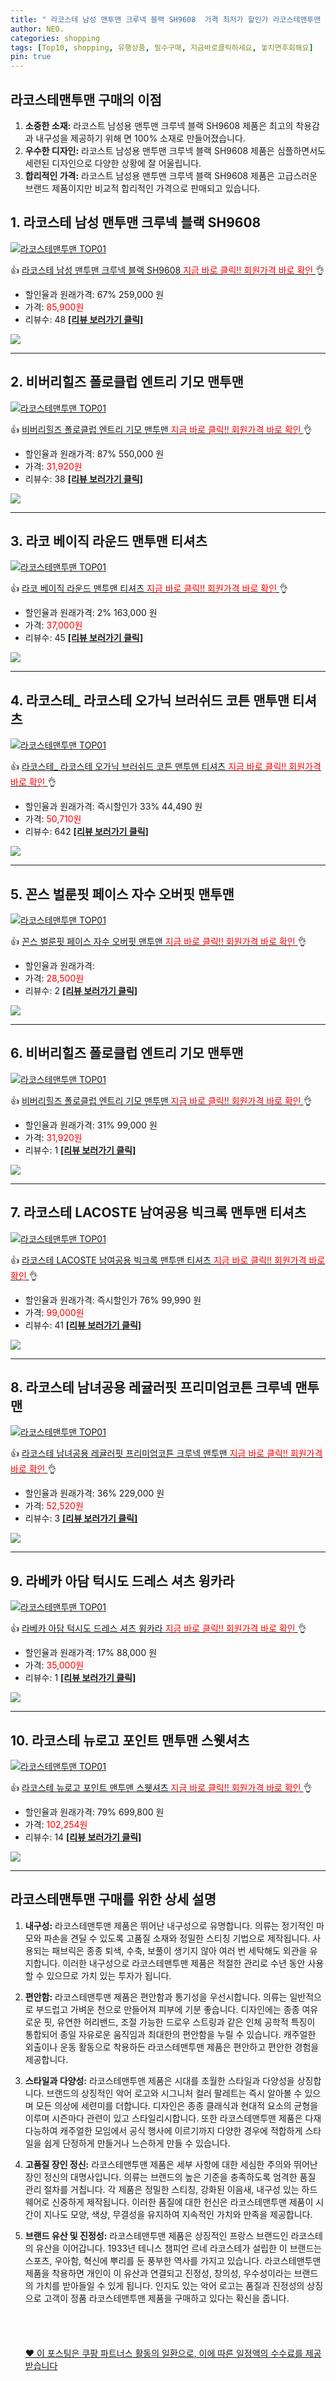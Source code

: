 ```yaml
---
title: " 라코스테 남성 맨투맨 크루넥 블랙 SH9608  가격 최저가 할인가 라코스테맨투맨 최저가 추천 제품 비교"
author: NEO.
categories: shopping
tags: [Top10, shopping, 유행상품, 필수구매, 지금바로클릭하세요, 놓치면후회해요]
pin: true
---
```

## 라코스테맨투맨 구매의 이점
1. **소중한 소재:** 라코스트 남성용 맨투맨 크루넥 블랙 SH9608 제품은 최고의 착용감과 내구성을 제공하기 위해 면 100% 소재로 만들어졌습니다.
2. **우수한 디자인:** 라코스트 남성용 맨투맨 크루넥 블랙 SH9608 제품은 심플하면서도 세련된 디자인으로 다양한 상황에 잘 어울립니다.
3. **합리적인 가격:** 라코스트 남성용 맨투맨 크루넥 블랙 SH9608 제품은 고급스러운 브랜드 제품이지만 비교적 합리적인 가격으로 판매되고 있습니다.

   

## 1.  라코스테 남성 맨투맨 크루넥 블랙 SH9608 

[![라코스테맨투맨 TOP01](https://thumbnail9.coupangcdn.com/thumbnails/remote/490x490ex/image/vendor_inventory/424b/4ac9aae8205db236c165b5c8af8107111fb13cb3f4d4511199c188d7638e.jpg)](https://link.coupang.com/re/AFFSDP?lptag=AF3617701&subid=GithubCoopas&pageKey=7654245047&traceid=V0-153&itemId=20374746314&vendorItemId=87359967164)


👍 [ 라코스테 남성 맨투맨 크루넥 블랙 SH9608  <font color=red> 지금 바로 클릭!! 회원가격 바로 확인 </font> ](https://link.coupang.com/re/AFFSDP?lptag=AF3617701&subid=GithubCoopas&pageKey=7654245047&traceid=V0-153&itemId=20374746314&vendorItemId=87359967164) 👌 


- 할인율과 원래가격: 67%  259,000   원
- 가격: <span style='color:red'>85,900원</span>
- 리뷰수: 48  [**[리뷰 보러가기 클릭]**](https://link.coupang.com/re/AFFSDP?lptag=AF3617701&subid=GithubCoopas&pageKey=7654245047&traceid=V0-153&itemId=20374746314&vendorItemId=87359967164)

[![](/discount_price.png)](https://link.coupang.com/re/AFFSDP?lptag=AF3617701&subid=GithubCoopas&pageKey=7654245047&traceid=V0-153&itemId=20374746314&vendorItemId=87359967164)

---


   

## 2.  비버리힐즈 폴로클럽 엔트리 기모 맨투맨 

[![라코스테맨투맨 TOP01](https://thumbnail7.coupangcdn.com/thumbnails/remote/490x490ex/image/vendor_inventory/7132/c08e30cd8e2829cf13b7872552c2df0a38523501221a40706006d20204fb.jpg)](https://link.coupang.com/re/AFFSDP?lptag=AF3617701&subid=GithubCoopas&pageKey=7713855686&traceid=V0-153&itemId=20684634701&vendorItemId=87756532178)


👍 [ 비버리힐즈 폴로클럽 엔트리 기모 맨투맨  <font color=red> 지금 바로 클릭!! 회원가격 바로 확인 </font> ](https://link.coupang.com/re/AFFSDP?lptag=AF3617701&subid=GithubCoopas&pageKey=7713855686&traceid=V0-153&itemId=20684634701&vendorItemId=87756532178) 👌 


- 할인율과 원래가격: 87%  550,000   원
- 가격: <span style='color:red'>31,920원</span>
- 리뷰수: 38  [**[리뷰 보러가기 클릭]**](https://link.coupang.com/re/AFFSDP?lptag=AF3617701&subid=GithubCoopas&pageKey=7713855686&traceid=V0-153&itemId=20684634701&vendorItemId=87756532178)

[![](/discount_price.png)](https://link.coupang.com/re/AFFSDP?lptag=AF3617701&subid=GithubCoopas&pageKey=7713855686&traceid=V0-153&itemId=20684634701&vendorItemId=87756532178)

---


   

## 3.  라코 베이직 라운드 맨투맨 티셔츠 

[![라코스테맨투맨 TOP01](https://thumbnail7.coupangcdn.com/thumbnails/remote/490x490ex/image/vendor_inventory/0737/2b8988ac7fb0aaf7da0fc49df49b794df9e3a3156f6fa30b11f5e8d4e2fd.png)](https://link.coupang.com/re/AFFSDP?lptag=AF3617701&subid=GithubCoopas&pageKey=7885978129&traceid=V0-153&itemId=21577123275&vendorItemId=88628807059)


👍 [ 라코 베이직 라운드 맨투맨 티셔츠  <font color=red> 지금 바로 클릭!! 회원가격 바로 확인 </font> ](https://link.coupang.com/re/AFFSDP?lptag=AF3617701&subid=GithubCoopas&pageKey=7885978129&traceid=V0-153&itemId=21577123275&vendorItemId=88628807059) 👌 


- 할인율과 원래가격: 2%  163,000   원
- 가격: <span style='color:red'>37,000원</span>
- 리뷰수: 45  [**[리뷰 보러가기 클릭]**](https://link.coupang.com/re/AFFSDP?lptag=AF3617701&subid=GithubCoopas&pageKey=7885978129&traceid=V0-153&itemId=21577123275&vendorItemId=88628807059)

[![](/discount_price.png)](https://link.coupang.com/re/AFFSDP?lptag=AF3617701&subid=GithubCoopas&pageKey=7885978129&traceid=V0-153&itemId=21577123275&vendorItemId=88628807059)

---


   

## 4.  라코스테_ 라코스테 오가닉 브러쉬드 코튼 맨투맨 티셔츠 

[![라코스테맨투맨 TOP01](https://thumbnail10.coupangcdn.com/thumbnails/remote/490x490ex/image/vendor_inventory/90bb/afce7a37624ccd02b02981a63f0ffcff0233b261273d561ce9752671f4af.jpg)](https://link.coupang.com/re/AFFSDP?lptag=AF3617701&subid=GithubCoopas&pageKey=7814326977&traceid=V0-153&itemId=21205452223&vendorItemId=88266685673)


👍 [ 라코스테_ 라코스테 오가닉 브러쉬드 코튼 맨투맨 티셔츠  <font color=red> 지금 바로 클릭!! 회원가격 바로 확인 </font> ](https://link.coupang.com/re/AFFSDP?lptag=AF3617701&subid=GithubCoopas&pageKey=7814326977&traceid=V0-153&itemId=21205452223&vendorItemId=88266685673) 👌 


- 할인율과 원래가격: 즉시할인가 33%  44,490   원
- 가격: <span style='color:red'>50,710원</span>
- 리뷰수: 642  [**[리뷰 보러가기 클릭]**](https://link.coupang.com/re/AFFSDP?lptag=AF3617701&subid=GithubCoopas&pageKey=7814326977&traceid=V0-153&itemId=21205452223&vendorItemId=88266685673)

[![](/discount_price.png)](https://link.coupang.com/re/AFFSDP?lptag=AF3617701&subid=GithubCoopas&pageKey=7814326977&traceid=V0-153&itemId=21205452223&vendorItemId=88266685673)

---


   

## 5.  꼰스 벌룬핏 페이스 자수 오버핏 맨투맨 

[![라코스테맨투맨 TOP01](https://thumbnail8.coupangcdn.com/thumbnails/remote/490x490ex/image/vendor_inventory/0b5e/d1d4c12a5aa5a88bd936574995818af32b47458cd0d748aad794639c876a.jpg)](https://link.coupang.com/re/AFFSDP?lptag=AF3617701&subid=GithubCoopas&pageKey=132998664&traceid=V0-153&itemId=390931267&vendorItemId=88343196727)


👍 [ 꼰스 벌룬핏 페이스 자수 오버핏 맨투맨  <font color=red> 지금 바로 클릭!! 회원가격 바로 확인 </font> ](https://link.coupang.com/re/AFFSDP?lptag=AF3617701&subid=GithubCoopas&pageKey=132998664&traceid=V0-153&itemId=390931267&vendorItemId=88343196727) 👌 


- 할인율과 원래가격: 
- 가격: <span style='color:red'>28,500원</span>
- 리뷰수: 2  [**[리뷰 보러가기 클릭]**](https://link.coupang.com/re/AFFSDP?lptag=AF3617701&subid=GithubCoopas&pageKey=132998664&traceid=V0-153&itemId=390931267&vendorItemId=88343196727)

[![](/discount_price.png)](https://link.coupang.com/re/AFFSDP?lptag=AF3617701&subid=GithubCoopas&pageKey=132998664&traceid=V0-153&itemId=390931267&vendorItemId=88343196727)

---


   

## 6.  비버리힐즈 폴로클럽 엔트리 기모 맨투맨 

[![라코스테맨투맨 TOP01](https://thumbnail7.coupangcdn.com/thumbnails/remote/490x490ex/image/vendor_inventory/0a47/ca7f344309cb60e4b3e7c8351cb7e695dc8576c1ed7705018b5e7e842b0a.jpg)](https://link.coupang.com/re/AFFSDP?lptag=AF3617701&subid=GithubCoopas&pageKey=7713855686&traceid=V0-153&itemId=20684634735&vendorItemId=87756532248)


👍 [ 비버리힐즈 폴로클럽 엔트리 기모 맨투맨  <font color=red> 지금 바로 클릭!! 회원가격 바로 확인 </font> ](https://link.coupang.com/re/AFFSDP?lptag=AF3617701&subid=GithubCoopas&pageKey=7713855686&traceid=V0-153&itemId=20684634735&vendorItemId=87756532248) 👌 


- 할인율과 원래가격: 31%  99,000   원
- 가격: <span style='color:red'>31,920원</span>
- 리뷰수: 1  [**[리뷰 보러가기 클릭]**](https://link.coupang.com/re/AFFSDP?lptag=AF3617701&subid=GithubCoopas&pageKey=7713855686&traceid=V0-153&itemId=20684634735&vendorItemId=87756532248)

[![](/discount_price.png)](https://link.coupang.com/re/AFFSDP?lptag=AF3617701&subid=GithubCoopas&pageKey=7713855686&traceid=V0-153&itemId=20684634735&vendorItemId=87756532248)

---


   

## 7.  라코스테 LACOSTE 남여공용 빅크록 맨투맨 티셔츠 

[![라코스테맨투맨 TOP01](https://thumbnail9.coupangcdn.com/thumbnails/remote/490x490ex/image/vendor_inventory/d3c4/7d7f55352356672c5c8dc0ae55fcc294334454dd9061f1f0ea1da43e515f.jpg)](https://link.coupang.com/re/AFFSDP?lptag=AF3617701&subid=GithubCoopas&pageKey=7722215604&traceid=V0-153&itemId=20728198064&vendorItemId=88318587960)


👍 [ 라코스테 LACOSTE 남여공용 빅크록 맨투맨 티셔츠  <font color=red> 지금 바로 클릭!! 회원가격 바로 확인 </font> ](https://link.coupang.com/re/AFFSDP?lptag=AF3617701&subid=GithubCoopas&pageKey=7722215604&traceid=V0-153&itemId=20728198064&vendorItemId=88318587960) 👌 


- 할인율과 원래가격: 즉시할인가 76%  99,990   원
- 가격: <span style='color:red'>99,000원</span>
- 리뷰수: 41  [**[리뷰 보러가기 클릭]**](https://link.coupang.com/re/AFFSDP?lptag=AF3617701&subid=GithubCoopas&pageKey=7722215604&traceid=V0-153&itemId=20728198064&vendorItemId=88318587960)

[![](/discount_price.png)](https://link.coupang.com/re/AFFSDP?lptag=AF3617701&subid=GithubCoopas&pageKey=7722215604&traceid=V0-153&itemId=20728198064&vendorItemId=88318587960)

---


   

## 8.  라코스테 남녀공용 레귤러핏 프리미엄코튼 크루넥 맨투맨 

[![라코스테맨투맨 TOP01](https://thumbnail9.coupangcdn.com/thumbnails/remote/490x490ex/image/vendor_inventory/5c12/375a36c36f643f48833a1c9dd6f8dfde91167664122b92e96c332e93a1bd.jpg)](https://link.coupang.com/re/AFFSDP?lptag=AF3617701&subid=GithubCoopas&pageKey=7620551426&traceid=V0-153&itemId=20203217694&vendorItemId=87293737775)


👍 [ 라코스테 남녀공용 레귤러핏 프리미엄코튼 크루넥 맨투맨  <font color=red> 지금 바로 클릭!! 회원가격 바로 확인 </font> ](https://link.coupang.com/re/AFFSDP?lptag=AF3617701&subid=GithubCoopas&pageKey=7620551426&traceid=V0-153&itemId=20203217694&vendorItemId=87293737775) 👌 


- 할인율과 원래가격: 36%  229,000   원
- 가격: <span style='color:red'>52,520원</span>
- 리뷰수: 3  [**[리뷰 보러가기 클릭]**](https://link.coupang.com/re/AFFSDP?lptag=AF3617701&subid=GithubCoopas&pageKey=7620551426&traceid=V0-153&itemId=20203217694&vendorItemId=87293737775)

[![](/discount_price.png)](https://link.coupang.com/re/AFFSDP?lptag=AF3617701&subid=GithubCoopas&pageKey=7620551426&traceid=V0-153&itemId=20203217694&vendorItemId=87293737775)

---


   

## 9.  라베카 아담 턱시도 드레스 셔츠 윙카라 

[![라코스테맨투맨 TOP01](https://thumbnail8.coupangcdn.com/thumbnails/remote/490x490ex/image/vendor_inventory/d41b/9007d371e57d83d88d25a0a061b81464b077fc0a99229d77ef3a495df9a4.jpg)](https://link.coupang.com/re/AFFSDP?lptag=AF3617701&subid=GithubCoopas&pageKey=5108040441&traceid=V0-153&itemId=6968157125&vendorItemId=74260566778)


👍 [ 라베카 아담 턱시도 드레스 셔츠 윙카라  <font color=red> 지금 바로 클릭!! 회원가격 바로 확인 </font> ](https://link.coupang.com/re/AFFSDP?lptag=AF3617701&subid=GithubCoopas&pageKey=5108040441&traceid=V0-153&itemId=6968157125&vendorItemId=74260566778) 👌 


- 할인율과 원래가격: 17%  88,000   원
- 가격: <span style='color:red'>35,000원</span>
- 리뷰수: 1  [**[리뷰 보러가기 클릭]**](https://link.coupang.com/re/AFFSDP?lptag=AF3617701&subid=GithubCoopas&pageKey=5108040441&traceid=V0-153&itemId=6968157125&vendorItemId=74260566778)

[![](/discount_price.png)](https://link.coupang.com/re/AFFSDP?lptag=AF3617701&subid=GithubCoopas&pageKey=5108040441&traceid=V0-153&itemId=6968157125&vendorItemId=74260566778)

---


   

## 10.  라코스테 뉴로고 포인트 맨투맨 스웻셔츠 

[![라코스테맨투맨 TOP01](https://thumbnail10.coupangcdn.com/thumbnails/remote/490x490ex/image/retail/images/2023/08/01/14/2/da1e710e-ba4d-470c-b841-f4ad203b4f05.jpg)](https://link.coupang.com/re/AFFSDP?lptag=AF3617701&subid=GithubCoopas&pageKey=7503477725&traceid=V0-153&itemId=19646005000&vendorItemId=86752108812)


👍 [ 라코스테 뉴로고 포인트 맨투맨 스웻셔츠  <font color=red> 지금 바로 클릭!! 회원가격 바로 확인 </font> ](https://link.coupang.com/re/AFFSDP?lptag=AF3617701&subid=GithubCoopas&pageKey=7503477725&traceid=V0-153&itemId=19646005000&vendorItemId=86752108812) 👌 


- 할인율과 원래가격: 79%  699,800   원
- 가격: <span style='color:red'>102,254원</span>
- 리뷰수: 14  [**[리뷰 보러가기 클릭]**](https://link.coupang.com/re/AFFSDP?lptag=AF3617701&subid=GithubCoopas&pageKey=7503477725&traceid=V0-153&itemId=19646005000&vendorItemId=86752108812)

[![](/discount_price.png)](https://link.coupang.com/re/AFFSDP?lptag=AF3617701&subid=GithubCoopas&pageKey=7503477725&traceid=V0-153&itemId=19646005000&vendorItemId=86752108812)

---
## 라코스테맨투맨 구매를 위한 상세 설명
1. **내구성:** 라코스테맨투맨 제품은 뛰어난 내구성으로 유명합니다. 의류는 정기적인 마모와 파손을 견딜 수 있도록 고품질 소재와 정밀한 스티칭 기법으로 제작됩니다. 사용되는 패브릭은 종종 퇴색, 수축, 보풀이 생기지 않아 여러 번 세탁해도 외관을 유지합니다. 이러한 내구성으로 라코스테맨투맨 제품은 적절한 관리로 수년 동안 사용할 수 있으므로 가치 있는 투자가 됩니다.

2. **편안함:** 라코스테맨투맨 제품은 편안함과 통기성을 우선시합니다. 의류는 일반적으로 부드럽고 가벼운 천으로 만들어져 피부에 기분 좋습니다. 디자인에는 종종 여유로운 핏, 유연한 허리밴드, 조절 가능한 드로우 스트링과 같은 인체 공학적 특징이 통합되어 종일 자유로운 움직임과 최대한의 편안함을 누릴 수 있습니다. 캐주얼한 외출이나 운동 활동으로 착용하든 라코스테맨투맨 제품은 편안하고 편안한 경험을 제공합니다.

3. **스타일과 다양성:** 라코스테맨투맨 제품은 시대를 초월한 스타일과 다양성을 상징합니다. 브랜드의 상징적인 악어 로고와 시그니처 컬러 팔레트는 즉시 알아볼 수 있으며 모든 의상에 세련미를 더합니다. 디자인은 종종 클래식과 현대적 요소의 균형을 이루며 시즌마다 관련이 있고 스타일리시합니다. 또한 라코스테맨투맨 제품은 다재다능하여 캐주얼한 모임에서 공식 행사에 이르기까지 다양한 경우에 적합하게 스타일을 쉽게 단정하게 만들거나 느슨하게 만들 수 있습니다.

4. **고품질 장인 정신:** 라코스테맨투맨 제품은 세부 사항에 대한 세심한 주의와 뛰어난 장인 정신의 대명사입니다. 의류는 브랜드의 높은 기준을 충족하도록 엄격한 품질 관리 절차를 거칩니다. 각 제품은 정밀한 스티칭, 강화된 이음새, 내구성 있는 하드웨어로 신중하게 제작됩니다. 이러한 품질에 대한 헌신은 라코스테맨투맨 제품이 시간이 지나도 모양, 색상, 무결성을 유지하여 지속적인 가치와 만족을 제공합니다.

5. **브랜드 유산 및 진정성:** 라코스테맨투맨 제품은 상징적인 프랑스 브랜드인 라코스테의 유산을 이어갑니다. 1933년 테니스 챔피언 르네 라코스테가 설립한 이 브랜드는 스포츠, 우아함, 혁신에 뿌리를 둔 풍부한 역사를 가지고 있습니다. 라코스테맨투맨 제품을 착용하면 개인이 이 유산과 연결되고 진정성, 창의성, 우수성이라는 브랜드의 가치를 받아들일 수 있게 됩니다. 인지도 있는 악어 로고는 품질과 진정성의 상징으로 고객이 정품 라코스테맨투맨 제품을 구매하고 있다는 확신을 줍니다.<br><br><br><br><br> [ ❤  이 포스팅은 쿠팡 파트너스 활동의 일환으로, 이에 따른 일정액의 수수료를 제공받습니다](https://link.coupang.com/a/bcEFyh)